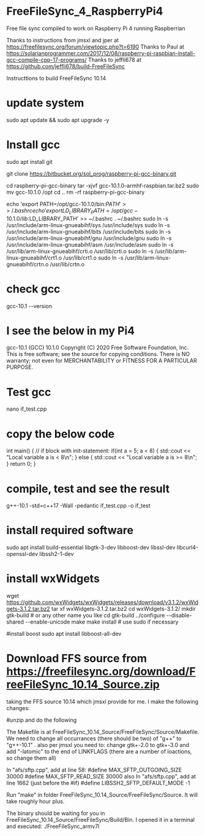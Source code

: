 # FreeFileSync_4_RaspberryPi4
Free file sync compiled to work on Raspberry Pi 4 running Raspberrian

Thanks to instructions from jmsxl and jper at https://freefilesync.org/forum/viewtopic.php?t=6190
Thanks to Paul at https://solarianprogrammer.com/2017/12/08/raspberry-pi-raspbian-install-gcc-compile-cpp-17-programs/
Thanks to jeffli678 at https://github.com/jeffli678/build-FreeFileSync

Instructtions to build FreeFileSync 10.14

# update system
sudo apt update && sudo apt upgrade -y

# Install gcc
sudo apt install git

git clone https://bitbucket.org/sol_prog/raspberry-pi-gcc-binary.git

cd raspberry-pi-gcc-binary
tar -xjvf gcc-10.1.0-armhf-raspbian.tar.bz2
sudo mv gcc-10.1.0 /opt
cd ..
rm -rf raspberry-pi-gcc-binary

echo 'export PATH=/opt/gcc-10.1.0/bin:$PATH' >> ~/.bashrc
echo 'export LD_LIBRARY_PATH=/opt/gcc-10.1.0/lib:$LD_LIBRARY_PATH' >> ~/.bashrc
. ~/.bashrc
sudo ln -s /usr/include/arm-linux-gnueabihf/sys /usr/include/sys
sudo ln -s /usr/include/arm-linux-gnueabihf/bits /usr/include/bits
sudo ln -s /usr/include/arm-linux-gnueabihf/gnu /usr/include/gnu
sudo ln -s /usr/include/arm-linux-gnueabihf/asm /usr/include/asm
sudo ln -s /usr/lib/arm-linux-gnueabihf/crti.o /usr/lib/crti.o
sudo ln -s /usr/lib/arm-linux-gnueabihf/crt1.o /usr/lib/crt1.o
sudo ln -s /usr/lib/arm-linux-gnueabihf/crtn.o /usr/lib/crtn.o

# check gcc
gcc-10.1 --version

# I see the below in my Pi4
gcc-10.1 (GCC) 10.1.0
Copyright (C) 2020 Free Software Foundation, Inc.
This is free software; see the source for copying conditions.  There is NO
warranty; not even for MERCHANTABILITY or FITNESS FOR A PARTICULAR PURPOSE.

# Test gcc
nano if_test.cpp

# copy the below code
int main() {
     // if block with init-statement:
     if(int a = 5; a < 8) {
         std::cout << "Local variable a is < 8\n";
     } else {
         std::cout << "Local variable a is >= 8\n";
	 }
     return 0;
	 }

# compile, test and see the result
g++-10.1 -std=c++17 -Wall -pedantic if_test.cpp -o if_test

# install required software
sudo apt install build-essential libgtk-3-dev libboost-dev libssl-dev libcurl4-openssl-dev libssh2-1-dev

# install wxWidgets
wget https://github.com/wxWidgets/wxWidgets/releases/download/v3.1.2/wxWidgets-3.1.2.tar.bz2
tar xf wxWidgets-3.1.2.tar.bz2
cd wxWidgets-3.1.2/
mkdir gtk-build # or any other name you like
cd gtk-build
../configure --disable-shared --enable-unicode
make
make install # use sudo if necessary

#install boost
sudo apt install libboost-all-dev

# Download FFS source from https://freefilesync.org/download/FreeFileSync_10.14_Source.zip
taking the FFS source 10.14 which jmsxl provide for me. I make the following changes:

#unzip and do the following

The Makefile is at FreeFileSync_10.14_Source/FreeFileSync/Source/Makefile. We need to change all occurrances (there should be two) of "g++" to "g++-10.1" .
also per jmsxl you need to: change gtk+-2.0 to gtk+-3.0 and add "-latomic" to the end of LINKFLAGS (there are a number of loactions, so change them all)

In "afs/sftp.cpp", add at line 58:
#define MAX_SFTP_OUTGOING_SIZE 30000
#define MAX_SFTP_READ_SIZE 30000
also In "afs/sftp.cpp", add at line 1662 (just before the #if)
#define LIBSSH2_SFTP_DEFAULT_MODE -1

Run "make" in folder FreeFileSync_10.14_Source/FreeFileSync/Source. It will take roughly hour plus.

The binary should be waiting for you in FreeFileSync_10.14_Source/FreeFileSync/Build/Bin.
I opened it in a terminal and executed: ./FreeFileSync_armv7l
